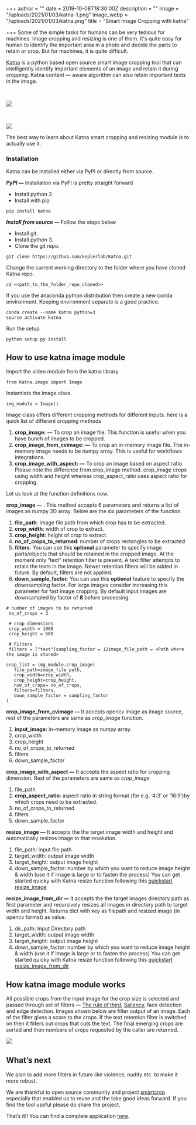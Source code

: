 +++
author = ""
date = 2019-10-08T18:30:00Z
description = ""
image = "/uploads/2021/01/03/katna-1.png"
image_webp = "/uploads/2021/01/03/katna.png"
title = "Smart Image Cropping with katna"

+++
Some of the simple tasks for humans can be very tedious for machines. Image cropping and resizing is one of them. It's quite easy for human to identify the important area in a photo and decide the parts to retain or crop. But for machines, it is quite difficult.

[Katna](https://github.com/keplerlab/katna) is a python based open source smart image cropping tool that can intelligently identify important elements of an image and retain it during cropping. Katna content — aware algorithm can also retain important texts in the image.

&nbsp;&nbsp;

![](/uploads/2021/01/03/katna_crop1.jpg)

&nbsp;&nbsp;

![](/uploads/2021/01/03/katna_crop_2.png)

The best way to learn about Katna smart cropping and resizing module is to actually use it.

### Installation

Katna can be installed either via PyPI or directly from source.

**_PyPI_ —** Installation via PyPI is pretty straight forward

* Install python 3
* Install with pip
```
pip install katna
```
**_Install from source_ —** Follow the steps below

* Install git.
* Install python 3.
* Clone the git repo.
```
git clone https://github.com/keplerlab/Katna.git
```

Change the current working directory to the folder where you have cloned Katna repo.

```
cd <<path_to_the_folder_repo_cloned>>
```

If you use the anaconda python distribution then create a new conda environment. Keeping environment separate is a good practice.

```
conda create --name katna python=3
source activate katna
```

Run the setup

```
python setup.py install
```

## How to use katna image module

Import the video module from the katna library
```
from Katna.image import Image
```
Instantiate the image class.
```
img_module = Image()
```
Image class offers different cropping methods for different inputs. here is a quick list of different cropping methods

1. **crop_image:** — To crop an image file. This function is useful when you have bunch of images to be cropped.
2. **crop_image_from_cvimage: —** To crop an in-memory image file. The in-memory image needs to be numpy array. This is useful for workflows integrations.
3. **crop_image_with_aspect: —** To crop an image based on aspect ratio. Please note the difference from crop_image method. crop_image crops using width and height whereas crop_aspect_ratio uses aspect ratio for cropping.

Let us look at the function definitions now.

**crop_image** — . This method accepts 6 parameters and returns a list of images as numpy 2D array. Below are the six parameters of the function.

1. **file_path**: image file path from which crop has to be extracted.
2. **crop_width**: width of crop to extract.
3. **crop_height**: height of crop to extract.
4. **no_of_crops_to_returned**: number of crops rectangles to be extracted
5. **filters**: You can use this **optional** parameter to specify image parts/objects that should be retained in the cropped image. At the moment only “text” retention filter is present. A text filter attempts to retain the texts in the image. Newer retention filters will be added in future. By default, filters are not applied.
6. **down_sample_factor**: You can use this **optional** feature to specify the downsampling factor. For large images consider increasing this parameter for fast image cropping. By default input images are downsampled by factor of **8** before processing.

```
# number of images to be returned
 no_of_crops = 3

 # crop dimensions
 crop_width = 1000
 crop_height = 600

 # Filters
 filters = ["text"]sampling_factor = 12image_file_path = <Path where the image is stored>

crop_list = img_module.crop_image(
   file_path=image_file_path,
   crop_width=crop_width,
   crop_height=crop_height,
   num_of_crops= no_of_crops,
   filters=filters,
   down_sample_factor = sampling_factor
)
```

**crop_image_from_cvimage —** It accepts opencv image as image source, rest of the parameters are same as _crop_image_ function.

1. **input_image:** in-memory image as numpy array.
2. crop_width
3. crop_height
4. no_of_crops_to_returned
5. filters
6. down_sample_factor

**crop_image_with_aspect —** It accepts the aspect ratio for cropping dimension. Rest of the parameters are same as _crop_image_

1. file_path
2. **crop_aspect_ratio**: aspect ratio in string format (for e.g. ‘4:3’ or ‘16:9’)by which crops need to be extracted.
3. no_of_crops_to_returned
4. filters
5. down_sample_factor

**resize_image —** It accepts the the target image width and height and automatically resizes image to that resolution.

1. file_path:  Input file path
2. target_width: output image width
3. target_height: output image height
4. down_sample_factor: number by which you want to reduce image height & width (use it if image is large or to fasten the process)
You can get started quicky with Katna resize function following this 
[quickstart resize_image](https://katna.readthedocs.io/en/latest/tutorials_image.html#resize-a-single-image)

**resize_image_from_dir —** It accepts the the target images directory path as first parameter and recursively resizes all images in directory path to target width and height. Returns dict with key as filepath and resized image (in opencv format) as value.

1. dir_path:  Input Directory path
2. target_width: output image width
3. target_height: output image height
4. down_sample_factor: number by which you want to reduce image height & width (use it if image is large or to fasten the process)
You can get started quicky with Katna resize function following this 
[quickstart resize_image_from_dir](https://katna.readthedocs.io/en/latest/tutorials_image.html#resize-all-images-in-a-directory)
&nbsp;&nbsp;

## How katna image module works

All possible crops from the input image for the crop size is selected and passed through set of filters — [The rule of third](https://www.photographymad.com/pages/view/rule-of-thirds), [Saliency](https://blog.algorithmia.com/introduction-image-saliency-detection), face detection and edge detection. Images shown below are filter output of an image. Each of the filter gives a score to the crops. If the text retention filter is switched on then it filters out crops that cuts the text. The final emerging crops are sorted and then numbers of crops requested by the caller are returned.

![](/uploads/2021/01/03/katna_image_3.jpg)
&nbsp;&nbsp;

## What’s next

We plan to add more filters in future like violence, nudity etc. to make it more robust.

We are thankful to open source community and project [smartcrop](https://github.com/jwagner/smartcrop.js/) especially that enabled us to reuse and the take good ideas forward. If you find the tool useful please do share the project.

That’s it!! You can find a complete application [here](https://github.com/keplerlab/katna/blob/master/example_image.py).

